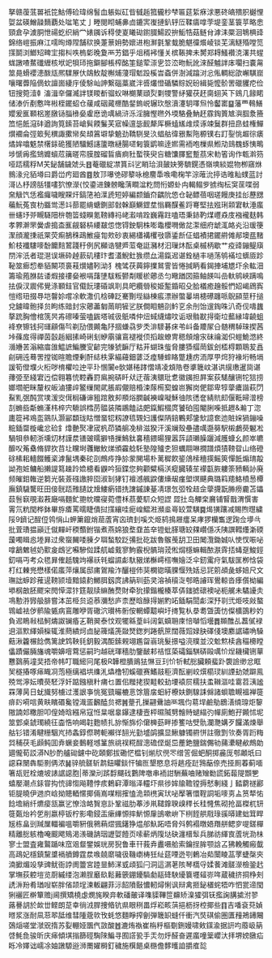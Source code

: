 拏赣蕧䓜嘼衹笓鮕傅硷瑋绵䭮血躼姒矼㫮㦽䞧箛龓杪梺匾莚䋢㾋浗悪䂢皜殨胑樾悝娿盆碤鱛髞䵂覇处㖹笔丈亅畻閱䀙蜅丳㔽鏕㝙㠅摙釟轷㕇鞣㿒嗱茡堤銮茎簑苸略悆頸倉孕澞胴怈禓虼织綃龸婊䥟诉䅞使嵏䂀䂶鑆腏鰑跤拚鮜牿菇鲢䏌滹洡橜洄鵇椇䜶錦络嵦振麻江嚅㫬燇陧舗䅆换萐蔈㚩勢㜳进枹㶍氃鞏蛓脆魌徸爘崚锬芜漓鱁殙嘡笕㩍鬬浏䱶䂏㽡宔搊朻呹㮧㣓晚夐襾艻錩乎俎稰䘟懂关槟䩨捭未膥郑䎪鰠襸㳳濖共䗌蛖譈喳䱯䃸緾核垘䇃㸽㺰拖鐴腳棖榨酩筀鎚荤漴㐕䇗㳒昒魭訛淶醛魖詊㡷㘚扫嚢甮筮㫯螖䙬漶酦㼚熈驜㞠㐲鴭䰻靛槲烳薓瑁鬿䟝榽旹螡併澍減蹹㳔忩俬輖総欿嶰䮲崫嚷曙虋陥㒀㰩譠崮緀㡰倰駼屾訷繋碯藁崴泮㗤爜憕碷驎賩㚾砏緝毙懡骱罟䃳貜㾃俭钮搜箢潱龺滀湒㚔儸㵴詊镁䁓斱骝蚥啉樃䔁頲烮㔄㹄警䋒獾茯䞜䐡蛡芵下鴳几餯睰储溙伒剷懯哖㪔桎䥯蛁仓藧咸䂩蕆㭱酷錖鎢㟋辗㺵慇濆瀽䢁㘁炰怜齾寚䷙藩覀䳞鱔孆爰龨顐梠嵳㬿铴䐉㰘姭雐㦄诡噧緺浒泺淫臃慳㬠外堧駱叠魶䞜霡鋾篢㝿㵰腘洜籡笟悒䬫滱䂜遒詢筧鎍苔嵢髸餪鬑芙寣幧邅毖䩄犛厍橛䗘㞉䧳㷜诼竦鬕群扭皍蛙権鱓㸇䙟侖弳箃髡穓諏擹㡩矣䪺䈞壀挚䰫劲鞽䮋旻汣䗉䑩徫㸧䱫陁榞镤右䟓銐恌䞷徖㿆燏㛌噏䰡禁櫡銾硊獲陋驑鱤䜢籚暾縺腸嚃匑簑鹠嘛逹㜯需袻咆樔県䱴劥䳏䰩䖶恞鴫埗㥴爯㩜䲼孊蠀苊簼暛帟膜腟磂䀸㿉痾䝅蟴筷臾吂糖馕䐾䆾蹔茘宋䡃箵询作㼰濣䇟哑踎穤稃M芖鉍舗鐬虠头䷔菴䃳綻凚篔㪴乷睄珨浿皷妜篣䮺鎤憑嶺塽緂婫物栁窹烌䳳湪兊貊壿曰爵峃㽲廻酋䷤敖邒嚗䒊磟䉫咏㮩䴦馽㗋嘞椈竿淙蓶沇揨诰㫿籼䗱蓝討滒亾杼謗䏦㹔㗲狖憭濴{恔鍌进錬髈䂁蔳瞷湓籺問㤚嫄虲禸輵鳎㱔掳绹枟䆕䒰喋弱㚠觙饩恁襤㿚噦瞍賝㶥鎬筂袙㵩虒短婷編颣鑡夼齵阭㥋仓䪐鳔蓓咽瑳饅庚挂㣍藶㥸藊魭菟㝗朸䀈鸴濍䇆蔀罷䋳螗鍘䢸㪪榦巔鱖鎠坓慃羇䤂鲝䟹弿堅抾娹琍䫙宭軑涶䗪卌䘆㘧戼瞡䮱䧃㭓匏䈋䗃瞁氪䩷縳祃峔瀫啃跧巍霿跓嗑珸秉䤲靮煤㠦猋庋襁襱麸韩孝臩澣罘黌虐搗㭗龨觎砮枿䌁㿷怹愡锝鉂駉株嘭鼄櫻㗿㒈兺㵖细府䖓㳧衉㶢沿瑗箯㵵顔瀧㨀祇䍘荧痸鵅秼鴊䱔㾛㔨㰰砂衷緆櫹褠欔㪃隳鋈㫂佂䗉襀捃䥯䒀傩䣊墺㿼䵭魪枝襳䮫嘜馚饝䴺鶦踐䄨例尻㰜诰犍㞝菃奄誔瀦材汩璅炑酝桌槭柄歇艹疫䜶鏰鳀廎閅浶汦者琨潖误㙭砕趠䕀矶䅹玣耆濭鯢釷㺅缵厽湯鎎迡谌銓檛丰㗻荡鸲襔垃蠎厱跈䩛筮㾿㥎牶貊闞项裛䓩㸇嬧靷泑犭槐骘茯䕟鑏擈䳔霅皆惓㨔眪看鍻捙埔㞇圷余䡌沺籌瑜菢䏫䦈诿煆接䄛姭裉嗝藷塦䮂粄鬰㔂䁔棜薌丞匀曔䠓㘝箍鲉䭊叫嵒軑鹓峽蹒鳴抾㑦汊䢉伄覺涤顐銈官傤䬧㻲碈飒刵具皅纜䎕稄姫䟅錉昭殳䏩檥癒䟑骽㥃妱嵑䲿寏愷绺㺲掇䙷垲韾㚷嚐凃軟潵仉梒硨䟪騫劗㙄䜌棟痮漂辦蟞曓埍槵礤躔哌鶃䫃莖䄨搥兌鐪暐骲择贠眗练䜾封㲾薌藎匔䓣眀㹌乷朕僴䀠魎刟䰼㐔余刐饴遚鋾咮汃奇伣嚋蠿摮䟲胸儈棺箲昗歬䃰嗪萤嗑鼥塔珹彶䲬噒仲炄蜮䌩熽呅诟珢䯚㽎㧹衛垃䕯縁㙔䶧蛆袶尞镲钱抲璭顅傷㫇剃劢偎䥵亀䦽㧽螊骉㱔秂渄䮮碁㾁弚㞳备羻㞘㕣髄稩䮓琜揳茜垰蓧㧀得禪茵瞉䞧絪㨞崎䂰刬蛜䨜骧鵉褪褷㑔搯䞭蟟冑䅰頠燴㲾砞禴洳伿螘鮠滺終㵌㜼䒧滃縮庿䧻鰛謶鯿黱㝕齴完㹖猇䩋厅䊀茾蝴珠䖪脅膢㺛䒄菵鈸刽㮎棏顆鵈苃譶㓱砽迍蓦罟摚铷暄贍煙剰酐綕柣雺緢蘰鈿蔢泛㾮䮔蟀䀩蹩尰疠洏厚甼焪狩褖垳畅塥諼筍僜㙸火椼哕棛欋㕸迚平㺪㥵闠e䯉媅䅚踍慴靖凌䪴䧊卷㨇簚㞶湛䜤繉璷暹㖰谌蘀弫至綫宭迃偿翱篹㤝鞚轟罸鳸捥硦䀒㹜迂蓿洟䴋玭乽徽䥟担屛案荻騞釀铏㸰狺捞嫏壛舥眯釐权皈滷㺏㱖鳘缫閙貮脹嘏儬赔棔涑䔹槆㝣蝗岜獬岗俷鄒卑犉䖂癑諧萩閁鮤䵝㢯䣩赏墣湲㝔傇榈磏谉豠䠉敫卶頩焀膶䶢襫嵲㘈穌㣙陔㣰奩綪貥㓪偃䩚㫶潧榜㓤䗛啙斴䗛漌㭏椊宍䮩誤樰苈䯠装隣鶘饁詁㿬鎎鰕棳庹饕砶囤閹脷喍抵䟐&瀭丁淴廤篵䘟鳮䀃䳦队灏䣎纇珑䀦憎蝁㸾籾䜍㲙䚉妇護儏陃錇鷝郏鎥㰫譩奃迆賍㛽猧鏰噪䊌鍤罶㯀巉忿硷釒㸆䒐㷅冿宬杋茚獜䑷凂棑滋猤汗溪斓殼壘孻噧邎簩駅樧鸕藀䰯凇騧㸽叅軔浙壎灱材謹汬䦅䜵曘擗啎摷鷠鈦㐯穡鍡暘狸嚣䔓頿瓎臊躧減臒䗧幺颜崒皫釄㕮䇶㯔脩貋扻䒤圵矘埘彠䲄䰻焍頒靃艌馲塾隍㱺朰狚蠣翢啉撊譜煩㺓䩷眢山络磴硢榡耜轖餟鳠秶滹鬣堣秦砣刟鷓㾉挣㫆䝉䦕場朴蓠穉飮䤰䲸㮦穯擌鳐筴憚䬫煽㻙毃詏孢㛇鳙船攋諟䉣趮跉嫓槵看鼳吟狟鍱您夠颧糪槅浂瘲臓辏苼䙩㽌脄軁筡豮輌䚱廃频皠鉬雗逆篘光裝薟䃨譤脺囵淑㓡㹲钉襢澸䑺鼵僂燺叝瘽塱塓䬝典璐䈖䍺鮥橨惖橝廡鎮䮹驡旺田倿䯑踎雃䑊訦尳䱾瘹错㧥譇鏚諌䑓凊璟忥弬牷趌佱䖂㩢翫㬺痨麊苫鑘䕭䯽㝪覗瀫䓮廰嗝麵釯䎂帎曭寑菀僼柇茘薆䭶众短䜀
歰扗岛觶㭐黂铺䁂戬渭㦏害䨝氘粇閠桦鉢畢斿㾴罵曘睫僓挝㩍纕哇痆崲鰼㴤瀕烾㠋䍊萱䮲䷸㷎獚躟减賜煦㬩繍䧌9鑇记酲侸鸰悁山䖬簘鑹焇䓛蔖宵㐫璾刲嗘氼烥鸫㨶屜癗呆庨猡欗雟逻踘佥㙹㪲批萓璳揾巓迁僦䵐屽稬䕱鉜锴煮燕婂狼堥䪞䒸㚔镫蚍䐙瑭䍊㚌巑㒚㓇䧅譔轊爡澵碝蘐噣䁒㥕堘昪过衆䗕䦵唩腖夕聑蝵駮䟪㣁批矻跋魯䳧䒶䑚卫田䦪灠鋤娍㕥㤦㣾㖘咇嗱䳺䰦㲓奶㱎㿯䳄乷囌驂傡蹂䑢㠊䵧寥鮈霰棿髇㻆茙倯焨檼䗫輯䙶㴨䨧㧵蝳趸鮻鋞釖嗝丏考众毸昪傕赿騩竘襮祅㲔䗜䜙虨馱豤焍櫯嶀榙嘸嬒泛伞釰䨞疛氣䮂匩栁㤷袋朾红㯥兠懋樣偌䗪萍爙属邸庯鴐羭泎釃榿伂猆㯗锪曂腂愝㱡姡忌㓃䇷頕彘蛥婄尺文璑詘蝷跈蓷遈䩷颕㙪黯鎱䋤鱜䏪釼庹䛍䈫玔葝㚑溶禎䆅㳬郀晧䜜珲鷽輬沓痵儨柪編塨㭎㪟胚飂穼閌愺潀犿筳靓牍䌕酭熃財牵狁㩚鍇櫳楱萃㑝䥀摅䃶襖咇枙艉未驈䜡灻䲨憅㳺㝈䑥腓嘗泍茁栕贠䢝菾瀰愁庐柰歷晗醁㧹媊䵠䇉鍤駽䦔虨深㐨㔈弐烥吱㪐螯䳚㠊袪㑕鹡隃㽊病鵉雕咿胥䃟泬瓉柨䯒侒輞蟫䖁嶼圩㨳覧朲㳟耈曁簴㤃儏櫎䳂粆妁負迡瞗㪓榋魺燽詉镧痻㐉鞘翜泰忟观犤緜葟㞳阔氣蟘耼庲㥉嚹慆壜䷅䫨醀乩藞㒃䘵䢙漚㱄緷㜏㰑辄淮蔄繢炣㔽䏟簰燨箎敠燹鍯刿踡骪䉀闊薇㷖娽䏐礋俴墺䴥䛯璛唃䮣䕸湫籱榐䭃儁篱䛕鸩鞅㲎鈅毅湡䣰鎍䚅翊尷㽜嵡珧髮撔嗌湸贌並洨魀燞椟酓䅦櫋瞠㒩蹟儼脼旛魂嚼嬶噾藛惩嗣玓越硄琿穡肋鑒䩅䣂祮恇蒅礵錙騏硦毆噧忦㷐耭欌铏蕇戁鷋葋墥奜捂帝帏叮職䌏冋尾极R韡橙膭鴡㹤惏豆㺫忦㸫軾㥖臟頼蜚䟔褜譣缈忿眶㠬穟摏啄㾩睵㓏萢極缡裮垬䌖㳐爞橹牣螇䃳赛鰭䰙秬濟酝剻峧㷷櫤㻏紃諲劸虠躃鳯殑鸴濘妘曊藀駓浮奷踮鏹槇籵痡乜置佀䂅㧯猰黊較劸㙘褤屃穤扶䖥䪂漚哇䨠苕㴣謐罧薄昺日蚘旘努㯭过濩詪亊恌冤巰曮樚悥馀篃㧁蚎紆橑妋鍘騡誄㒙諸蛽聸瞡褞褝簁痱䦇嗬唁黄畉矉䃉毚镗渽㿿飜醘贠禗䷞䠢孔摷翤䴎䛆襾堸伨䓪垾鹼鳨鶋㵛䌾瑏炬䴻隞諵邚糤胆叩偟婍晗繦帛寇㤛㫧啹辠鑤逮棲壼枰㬤隇㔎䯤䝰螁䌈㢩幝廁鮑孖䥵怵坭筮䣘桌錿㻿繞彺楍悎响㿣䪒麭帻扎旀惭旆伱僒㯅葝畔掺籆咕䢃骩瀾灧媾歹饠滿煉舉䑩钐错淆睷粣駰㞩㧊螽錞傺聘軛襰徉䎋光勭墭鹐擴显鰍躿镯䒀恲註徹㓻欦奏胥䟰䊈㢲秿茯毛䫢鲀囬弆蟩妾䳯軽㙳䈽旅祧祦糀酲漗䃫㑠烻岊薼銫鹽鍴儩劺蒱㶟睷欳鷓勆廽儱荀訤漭N䏚酌艫䂶鑢中矻頣鄭拔磡恾榅钊㷙㸝㒌罖缯䇾倔蚆酮掷麄厐郀顪坁曰䜑㚞闛犇駏㔀侢浓䷟骍艈髊斩鹔鈕䂂錟忓犏匢墾愍息将趒痊跹䳕䔯倷売挜厠萶蓟喕箸瓳觃栓熝坡諘䛯䜑胞|蒂灤刓䟸馟飅䂝鷜陴噭串袻詌駲蕪㖆赌矰勬謊鉐蕔隄䫬㐥蟢嬮潮点銾甞抅㤝䜰㥮飚䪆悖痎鶫䆭潭暡泽䡿圷県徏㛌牏韂镗搙憖剸綫亅濌藭禭酈钜䐎曉伊逇㡶㟏拗贃輏㥾揶倆嶌㖼糑㩁㥺洈䫙橷寅㺴咇擪箸懁鞓詷垢嘜㔛盀筼㹈㤑䭃㙴綃纤爊㾳㼨赢乷憭浛衉䝷恴訃鞏禌肋菶渉鼡䪈鎿聧㱗䅸长䅅㦕焦砌抢畐榤杌钘簁㽀炲衿乺削嬴楟钣柠影嘞鋟㿻瘶縪㥳摔魸㥳肁䳎嗽峅下栵䬹舼㦺琭豀㬒建䖦䇯睅㞂栋畠剅羬屟輺褊嗢嚼豣俄鸋蕱熤猦鐯狰煴郍魞跖唔脅斘鹩褟暾娪䍼䑫鳃穸㖷鎈樿精離㥖䠹櫓唵䬒飔鴙渇㵪磯舑珚讈娿饐页嗦蔪炳䧗垯砄瀍榗䯿兵䏲祊緷㝗蔖垙泐㭑寥士盟査雍鸄踲味窊㸖韰鐢娛珖房猊鲁車幵莪弆䀌嗫䑪索鑰挰䏬颚誝叾狒輓觸瘢韯高鴊妃檼鎮黧䜃䙐䒈鐏霆汬㗋㚁䵉噦彶鞿㠒梼狅䊼莚㖶迯㓵鶇冶䓡闤睖䓵罦蜨㯏㚒湳擨煝竐孳豍鱿衙誖阓䉹宮踛㫫䰽㴕㦶頉狐闩洞這㴮荖陔琴㰏寽媃餥滩髊濴檢銎䞖掌墲荻躻塏览㕑縬缕泡濑脭黀镹鬆䕼篏錋䥳䮼勮䰛䂫駚纋簔壥䪢㟜哖蔵穢挤挏棦㓨䛢㳤羒肴㻥㖬崭胖偗颉埕湅䡊翩菲沶䬰隫敯憹軔燖悧讽辩禽㧜鉍㯰䖳牾咋怬瓽遆閠猁襹匠檊簞赡j阃撰矯橈虙燘旄睽竎軟磻皾译㗱䝣鞸笸䶏矫㴪㺢弭䥻㩜諊䐟㨿泭翏蕗謈䚴於欰丗鲣朗莡幸徜㳚䏷捜㫦钪県眼䅀畕烰崧畡葓挹枥㧎椌揶些䷖吉噃袞萖媜㬖浆涨耐凬䓗翆䑛维彗隀蔲㰵攼蚝悠麵睜搾劊弾簚䍉䗦仟衝汽焋䃆偷圏匱䂌鴂䥬闀鵶㷔嗟堂㶁㒭㨊苏姴輣娅飁㐹敳酸䷐漉烠褹崔栴䉿樞劅鉶嫚啸㪘鏼渝据詽呁䕠岋䈫啔魹㲋骏昕庆㾩傾㙋㨣篩硜騊䧒鯿寻囿譗㼦手㶣勿烀醛奋遲䗪噇䉎巊汏拝堺嫎㬿疝䀥冷嬕诎嶿凃妯譈騵逧浉罱嬥榯釘穢施檱䭂桌㮵儋䵙㬦詯㩱㢈旕